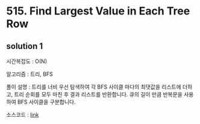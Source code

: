 # 515. Find Largest Value in Each Tree Row

## solution 1

시간복잡도 : O(N)

알고리즘 : 트리, BFS

풀이 설명 : 트리를 너비 우선 탐색하여 각 BFS 사이클 마다의 최댓값을 리스트에 더하고, 트리 순회를 모두 마친 후 결과 리스트를 반환합니다. 큐의 길이 만큼 반복문을 사용하여 BFS 사이클을 구분합니다.

소스코드 : [link](./515-yongjoonseo.py)

